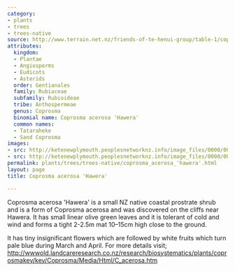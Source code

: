 ```yaml
---
category:
- plants
- trees
- trees-native
source: http://www.terrain.net.nz/friends-of-te-henui-group/table-1/coprosma-acerosa-hawera.html
attributes:
  kingdom:
  - Plantae
  - Angiosperms
  - Eudicots
  - Asterids
  order: Gentianales
  family: Rubiaceae
  subfamily: Rubioideae
  tribe: Anthospermeae
  genus: Coprosma
  binomial name: Coprosma acerosa 'Hawera'
  common names:
  - Tataraheke
  - Sand Coprosma
images:
- src: http://ketenewplymouth.peoplesnetworknz.info/image_files/0000/0002/8744/Coprosma_acerosa_hawera-001.JPG
- src: http://ketenewplymouth.peoplesnetworknz.info/image_files/0000/0003/9159/Coprosma_acerosa__Hawera__.JPG
permalink: plants/trees/trees-native/coprosma_acerosa_'hawera'.html
layout: page
title: Coprosma acerosa 'Hawera'

---
```

Coprosma acerosa 'Hawera' is a small NZ native coastal prostrate shrub and is a form of Coprosma acerosa and was discovered on the cliffs near Hawera. It has small linear olive green leaves and it is tolerant of cold and wind and forms a tight 2-2.5m mat 10–15cm high close to the ground.

It has tiny insignificant flowers which are followed by white fruits which turn pale blue during March and April.
For more details visit;
<a href="http://wwwold.landcareresearch.co.nz/research/biosystematics/plants/coprosmakey/key/Coprosma/Media/Html/C_acerosa.htm" target="_blank">http://wwwold.landcareresearch.co.nz/research/biosystematics/plants/coprosmakey/key/Coprosma/Media/Html/C_acerosa.htm</a>
